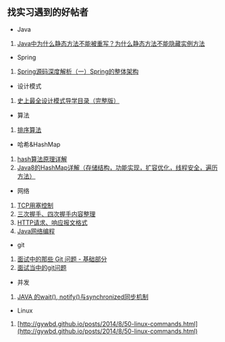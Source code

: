 ## 找实习遇到的好帖者

* Java 
1. [Java中为什么静态方法不能被重写？为什么静态方法不能隐藏实例方法](http://blog.csdn.net/dawn_after_dark/article/details/74357049)


* Spring
1. [Spring源码深度解析（一）Spring的整体架构](http://blog.csdn.net/u012291108/article/details/51669900) 

* 设计模式
1. [史上最全设计模式导学目录（完整版）](http://blog.csdn.net/lovelion/article/details/17517213)

* 算法
1. [排序算法](http://bubkoo.com/tags/sort/)


* 哈希&HashMap
1. [hash算法原理详解](http://blog.csdn.net/tanggao1314/article/details/51457585)
2. [Java8的HashMap详解（存储结构，功能实现，扩容优化，线程安全，遍历方法）](https://blog.csdn.net/login_sonata/article/details/76598675)

* 网络
1. [TCP用塞控制](https://www.cnblogs.com/losbyday/p/5847041.html)
2. [三次握手、四次握手内容整理](http://blog.csdn.net/qq_18425655/article/details/52163228)
3. [HTTP请求、响应报文格式](http://blog.csdn.net/a19881029/article/details/14002273)
4. [Java网络编程](http://blog.csdn.net/column/details/javasocket.html)

* git
1. [面试中的那些 Git 问题 - 基础部分](https://www.jianshu.com/p/e1e9692f3d88)
2. [面试当中的git问题](https://blog.csdn.net/qq_26768741/article/details/66975516)

* 并发
1. [JAVA 的wait(), notify()与synchronized同步机制](https://www.cnblogs.com/x_wukong/p/4009709.html)

* Linux
1. [http://gywbd.github.io/posts/2014/8/50-linux-commands.html](http://gywbd.github.io/posts/2014/8/50-linux-commands.html)